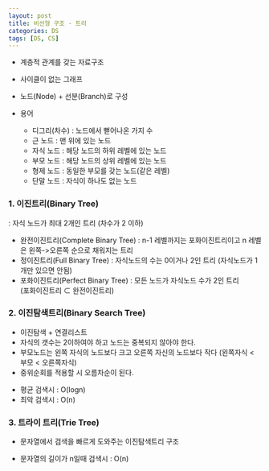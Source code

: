 ```yaml
---
layout: post
title: 비선형 구조 - 트리
categories: DS
tags: [DS, CS]
---
```


- 계층적 관계를 갖는 자료구조
- 사이클이 없는 그래프
- 노드(Node) + 선분(Branch)로 구성

- 용어
  - 디그리(차수) : 노드에서 뻗어나온 가지 수
  - 근 노드 : 맨 위에 있는 노드
  - 자식 노드 : 해당 노드의 하위 레벨에 있는 노드
  - 부모 노드 : 해당 노드의 상위 레벨에 있는 노드
  - 형제 노드 : 동일한 부모를 갖는 노드(같은 레벨)
  - 단말 노드 : 자식이 하나도 없는 노드

### 1. 이진트리(Binary Tree)
: 자식 노드가 최대 2개인 트리 (차수가 2 이하)

- 완전이진트리(Complete Binary Tree) : n-1 레벨까지는 포화이진트리이고 n 레벨은 왼쪽->오른쪽 순으로 채워지는 트리
- 정이진트리(Full Binary Tree) : 자식노드의 수는 0이거나 2인 트리 (자식노드가 1개만 있으면 안됨)
- 포화이진트리(Perfect Binary Tree) : 모든 노드가 자식노드 수가 2인 트리  
  (포화이진트리 ⊂ 완전이진트리)

### 2. 이진탐색트리(Binary Search Tree)

- 이진탐색 + 연결리스트
- 자식의 갯수는 2이하여야 하고 노드는 중복되지 않아야 한다.
- 부모노드는 왼쪽 자식의 노드보다 크고 오른쪽 자신의 노드보다 작다 (왼쪽자식 < 부모 < 오른쪽자식)
- 중위순회를 적용할 시 오름차순이 된다.

* 평균 검색시 : O(logn)
* 최악 검색시 : O(n)

### 3. 트라이 트리(Trie Tree)

- 문자열에서 검색을 빠르게 도와주는 이진탐색트리 구조
* 문자열의 길이가 n일때 검색시 : O(n)